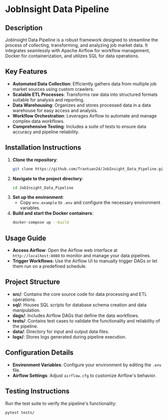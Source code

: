 # JobInsight Data Pipeline

## Description
JobInsight Data Pipeline is a robust framework designed to streamline the process of collecting, transforming, and analyzing job market data. It integrates seamlessly with Apache Airflow for workflow management, Docker for containerization, and utilizes SQL for data operations.

## Key Features
- **Automated Data Collection**: Efficiently gathers data from multiple job market sources using custom crawlers.
- **Scalable ETL Processes**: Transforms raw data into structured formats suitable for analysis and reporting.
- **Data Warehousing**: Organizes and stores processed data in a data warehouse for easy access and analysis.
- **Workflow Orchestration**: Leverages Airflow to automate and manage complex data workflows.
- **Comprehensive Testing**: Includes a suite of tests to ensure data accuracy and pipeline reliability.

## Installation Instructions
1. **Clone the repository**:
   ```bash
   git clone https://github.com/Trantuan24/JobInsight_Data_Pipeline.git
   ```
2. **Navigate to the project directory**:
   ```bash
   cd JobInsight_Data_Pipeline
   ```
3. **Set up the environment**:
   - Copy `env.example` to `.env` and configure the necessary environment variables.
4. **Build and start the Docker containers**:
   ```bash
   docker-compose up --build
   ```

## Usage Guide
- **Access Airflow**: Open the Airflow web interface at `http://localhost:8080` to monitor and manage your data pipelines.
- **Trigger Workflows**: Use the Airflow UI to manually trigger DAGs or let them run on a predefined schedule.

## Project Structure
- **src/**: Contains the core source code for data processing and ETL operations.
- **sql/**: Houses SQL scripts for database schema creation and data manipulation.
- **dags/**: Includes Airflow DAGs that define the data workflows.
- **tests/**: Contains test cases to validate the functionality and reliability of the pipeline.
- **data/**: Directory for input and output data files.
- **logs/**: Stores logs generated during pipeline execution.

## Configuration Details
- **Environment Variables**: Configure your environment by editing the `.env` file.
- **Airflow Settings**: Adjust `airflow.cfg` to customize Airflow's behavior.

## Testing Instructions
Run the test suite to verify the pipeline's functionality:
```bash
pytest tests/
```

